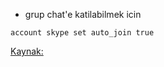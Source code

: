 * grup chat'e katilabilmek icin
```
account skype set auto_join true
```
[Kaynak:](http://bugs.bitlbee.org/bitlbee/ticket/911)
